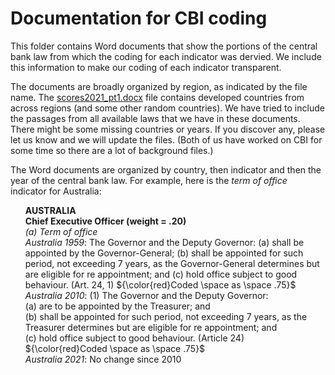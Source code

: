 # Documentation for CBI coding

<p>This folder contains Word documents that show the portions of the central bank law from which the coding for each indicator was dervied. We include this information to make our coding of each indicator transparent. </p>

<p>The documents are broadly organized by region, as indicated by the file name. The <a href='scores2021_pt1.docx'>scores2021_pt1.docx</a> file contains developed countries from across regions (and some other random countries). We have tried to include the passages from all available laws that we have in these documents. There might be some missing countries or years. If you discover any, please let us know and we will update the files. (Both of us have worked on CBI for some time so there are a lot of background files.)</p>

<p>The Word documents are organized by country, then indicator and then the year of the central bank law. For example, here is the <i>term of office</i> indicator for Australia:<br>
<ul><b>AUSTRALIA</b><br>
<b>Chief Executive Officer (weight = .20)</b><br>
<i>(a)	Term of office</i><br>
<i>Australia 1959</i>: The Governor and the Deputy Governor: (a) shall be appointed by the Governor-General; (b) shall be appointed for such period, not exceeding 7 years, as the Governor-General determines but are eligible for re appointment; and (c) hold office subject to good behaviour. (Art. 24, 1) ${\color{red}Coded \space as \space .75}$<br>
<i>Australia 2010</i>: (1)  The Governor and the Deputy Governor: <br>
 (a)  are to be appointed by the Treasurer; and<br>
 (b)  shall be appointed for such period, not exceeding 7 years, as the Treasurer determines but are eligible for re appointment; and<br>
 (c)  hold office subject to good behaviour. (Article 24) ${\color{red}Coded \space as \space .75}$<br>
<i>Australia 2021</i>: No change since 2010</ul>
